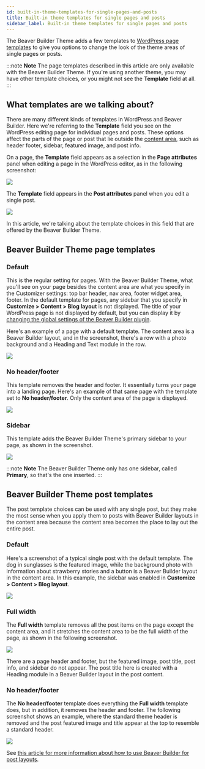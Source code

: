 ```yaml
---
id: built-in-theme-templates-for-single-pages-and-posts
title: Built-in theme templates for single pages and posts
sidebar_label: Built-in theme templates for single pages and posts
---
```


The Beaver Builder Theme adds a few templates to [WordPress page templates](/general/glossary.md/#page-template-wp) to give you options to change the look of the theme areas of single pages or posts.

:::note **Note**
The page templates described in this article are only available with the Beaver Builder Theme. If you're using another theme, you may have other template choices, or you might not see the **Template** field at all.
:::

## What templates are we talking about?

There are many different kinds of templates in WordPress and Beaver Builder. Here we're referring to the **Template** field you see on the WordPress editing page for individual pages and posts. These options affect the parts of the page or post that lie outside the [content area](/general/glossary.md/#content-area-wp), such as header footer, sidebar, featured image, and post info.

On a page, the **Template** field appears as a selection in the **Page attributes** panel when editing a page in the WordPress editor, as in the following screenshot:

![](/img/built-in-theme-templates-for-single-pages-and-posts-28d5eb76.png)

The **Template** field appears in the **Post attributes** panel when you edit a single post.

![](/img/built-in-theme-templates-for-single-pages-and-posts-ca471040.png)

In this article, we're talking about the template choices in this field that are offered by the Beaver Builder Theme.

## Beaver Builder Theme page templates

### Default

This is the regular setting for pages. With the Beaver Builder Theme, what you'll see on your page besides the content area are what you specify in the Customizer settings: top bar header, nav area, footer widget area, footer. In the default template for pages, any sidebar that you specify in **Customize > Content > Blog layout** is not displayed. The title of your WordPress page is not displayed by default, but you can display it by [changing the global settings of the Beaver Builder plugin](/beaver-builder/getting-started/bb-editor-basics/show-or-hide-the-wordpress-page-title.md).

Here's an example of a page with a default template. The content area is a Beaver Builder layout, and in the screenshot, there's a row with a photo background and a Heading and Text module in the row.

![](/img/built-in-theme-templates-for-single-pages-and-posts-76327068.jpg)

### No header/footer

This template removes the header and footer. It essentially turns your page into a landing page. Here's an example of that same page with the template set to **No header/footer**. Only the content area of the page is displayed.

![](/img/built-in-theme-templates-for-single-pages-and-posts-21ad47cc.jpg)

### Sidebar

This template adds the Beaver Builder Theme's primary sidebar to your page, as shown in the screenshot.

![](/img/built-in-theme-templates-for-single-pages-and-posts-7c1d3b25.jpg)

:::note **Note**
The Beaver Builder Theme only has one sidebar, called **Primary**, so that's the one inserted.
:::

## Beaver Builder Theme post templates

The post template choices can be used with any single post, but they make the most sense when you apply them to posts with Beaver Builder layouts in the content area because the content area becomes the place to lay out the entire post.

### Default

Here's a screenshot of a typical single post with the default template. The dog in sunglasses is the featured image, while the background photo with information about strawberry stories and a button is a Beaver Builder layout in the content area. In this example, the sidebar was enabled in **Customize > Content > Blog layout**.

![](/img/built-in-theme-templates-for-single-pages-and-posts-b3707846.jpg)

### Full width

The **Full width** template removes all the post items on the page except the content area, and it stretches the content area to be the full width of the page, as shown in the following screenshot.

![](/img/built-in-theme-templates-for-single-pages-and-posts-a792c1a6.jpg)

There are a page header and footer, but the featured image, post title, post info, and sidebar do not appear. The post title here is created with a Heading module in a Beaver Builder layout in the post content.

### No header/footer

The **No header/footer** template does everything the **Full width** template does, but in addition, it removes the header and footer. The following screenshot shows an example, where the standard theme header is removed and the post featured image and title appear at the top to resemble a standard header.

![](/img/built-in-theme-templates-for-single-pages-and-posts-d8289d40.jpg)

See [this article for more information about how to use Beaver Builder for post layouts](/beaver-builder/layouts/post-layouts/how-beaver-builder-works-with-blogs-and-custom-post-types-start-here.md).
